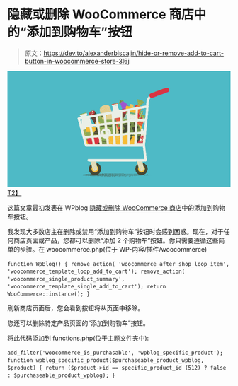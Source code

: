 # 隐藏或删除 WooCommerce 商店中的“添加到购物车”按钮

> 原文：<https://dev.to/alexanderbiscajin/hide-or-remove-add-to-cart-button-in-woocommerce-store-3l6j>

[![](img/c0c35aad2226770a7b9ba5b034ad9bd2.png)T2】](https://res.cloudinary.com/practicaldev/image/fetch/s--CzgKictp--/c_limit%2Cf_auto%2Cfl_progressive%2Cq_auto%2Cw_880/https://www.wpblog.com/wp-content/uploads/2017/09/add-to-cart.jpg)

这篇文章最初发表在 WPblog [隐藏或删除 WooCommerce 商店](https://www.wpblog.com/add-to-cart-button-in-woocommerce-store/)中的添加到购物车按钮。

我发现大多数店主在删除或禁用“添加到购物车”按钮时会感到困惑。现在，对于任何商店页面或产品，您都可以删除“添加 2 个购物车”按钮。你只需要遵循这些简单的步骤。在 woocommerce.php(位于 WP-内容/插件/woocommerce)

 `function WpBlog() {
remove_action( 'woocommerce_after_shop_loop_item', 'woocommerce_template_loop_add_to_cart');
remove_action( 'woocommerce_single_product_summary', 'woocommerce_template_single_add_to_cart');
return WooCommerce::instance();
}` 

刷新商店页面后，您会看到按钮将从页面中移除。

您还可以删除特定产品页面的“添加到购物车”按钮。

将此代码添加到 functions.php(位于主题文件夹中):

 `add_filter('woocommerce_is_purchasable', 'wpblog_specific_product');
function wpblog_specific_product($purchaseable_product_wpblog, $product) {
return ($product->id == specific_product_id (512) ? false : $purchaseable_product_wpblog);
}`